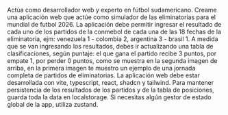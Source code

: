 Actúa como desarrollador web y experto en fútbol sudamericano. Creame una aplicación web que actúe como simulador de las eliminatorias para el mundial de futbol 2026. La aplicación debe permitir ingresar el resultado de cada uno de los partidos de la conmebol de cada una de las 18 fechas de la eliminatoria, ejm: venezuela 1 - colombia 2, argentina 3 - brasil 1. A medida que se van ingresando los resultados, debes ir actualizando una tabla de clasificaciones, según puntaje: el que gana el partido recibe 3 puntos, por empate 1, por perder 0 puntos, como se muestra en la segunda imagen de arriba, en la primera imagen te muestro un ejemplo de una jornada completa de partidos de eliminatorias. La aplicación web debe estar desarrollada con vite, typescript, react, shadcn y tailwind. Para mantener persistencia de los resultados de los partidos y de la tabla de posiciones, guarda toda la data en localstorage. Si necesitas algún gestor de estado global de la app, utiliza zustand.
